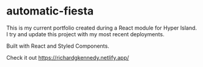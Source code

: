 # automatic-fiesta
This is my current portfolio created during a React module for Hyper Island. I try and update this project with my most recent deployments.

Built with React and Styled Components.

Check it out https://richardgkennedy.netlify.app/
